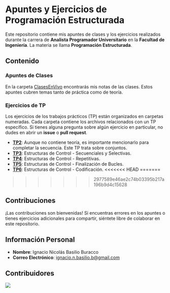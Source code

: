 # Apuntes y Ejercicios de Programación Estructurada

Este repositorio contiene mis apuntes de clases y los ejercicios realizados durante la carrera de **Analista Programador Universitario** en la **Facultad de Ingeniería**. La materia se llama **Programación Estructurada**.

## Contenido

### Apuntes de Clases

En la carpeta [ClasesEnVivo](https://github.com/NachoBasilio/CPP-Facultad/tree/main/ClasesEnVivo) encontrarás mis notas de las clases. Estos apuntes cubren temas tanto de práctica como de teoría.

### Ejercicios de TP

Los ejercicios de los trabajos prácticos (TP) están organizados en carpetas numeradas. Cada carpeta contiene los archivos relacionados con un TP específico. Si tienes alguna pregunta sobre algún ejercicio en particular, no dudes en abrir un **issue** o **pull request**.

- **[TP2](https://github.com/NachoBasilio/CPP-Facultad/tree/main/TPs/TP2)**: Aunque no contiene teoría, es importante mencionarlo para completar la secuencia. Este TP trata sobre conjuntos.
- **[TP3](https://github.com/NachoBasilio/CPP-Facultad/tree/main/TPs/TP3)**: Estructuras de Control - Secuenciales y Selectivas.
- **[TP4](https://github.com/NachoBasilio/CPP-Facultad/tree/main/TPs/TP4)**: Estructuras de Control - Repetitivas.
- **[TP5](https://github.com/NachoBasilio/CPP-Facultad/tree/main/TPs/TP5)**: Estructuras de Control - Finalización de Bucles.
- **[TP6](https://github.com/NachoBasilio/CPP-Facultad/tree/main/TPs/TP6)**: Estructuras de Control - Codificación.
<<<<<<< HEAD
=======

>>>>>>> 2977589e46ae2c74b03395b217a196b9d4c15628

## Contribuciones

¡Las contribuciones son bienvenidas! Si encuentras errores en los apuntes o tienes ejercicios adicionales para compartir, siéntete libre de colaborar en este repositorio.

## Información Personal

- **Nombre**: Ignacio Nicolás Basilio Buracco
- **Correo Electrónico**: ignacio.n.basilio.b@gmail.com

## Contribuidores

<a href="https://github.com/NachoBasilio/CPP-Facultad/graphs/contributors">
  <img src="https://contrib.rocks/image?repo=NachoBasilio/CPP-Facultad" />
</a>
